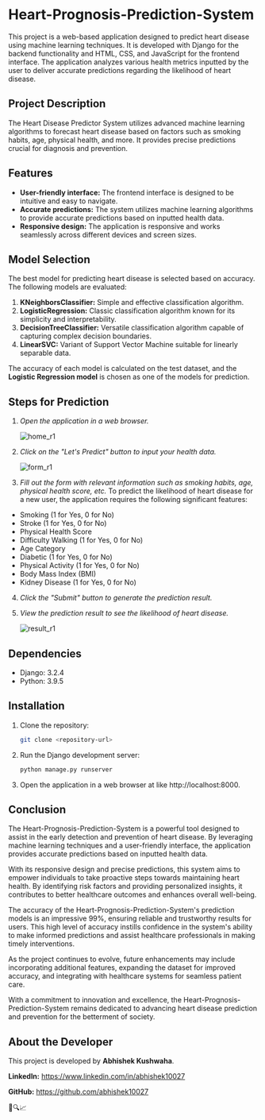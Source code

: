 # Heart-Prognosis-Prediction-System

This project is a web-based application designed to predict heart disease using machine learning techniques. It is developed with Django for the backend functionality and HTML, CSS, and JavaScript for the frontend interface. The application analyzes various health metrics inputted by the user to deliver accurate predictions regarding the likelihood of heart disease.


## Project Description

The Heart Disease Predictor System utilizes advanced machine learning algorithms to forecast heart disease based on factors such as smoking habits, age, physical health, and more. It provides precise predictions crucial for diagnosis and prevention.

## Features

- **User-friendly interface:** The frontend interface is designed to be intuitive and easy to navigate.
- **Accurate predictions:** The system utilizes machine learning algorithms to provide accurate predictions based on inputted health data.
- **Responsive design:** The application is responsive and works seamlessly across different devices and screen sizes.

## Model Selection

The best model for predicting heart disease is selected based on accuracy. The following models are evaluated:

1. **KNeighborsClassifier:** Simple and effective classification algorithm.
2. **LogisticRegression:** Classic classification algorithm known for its simplicity and interpretability.
3. **DecisionTreeClassifier:** Versatile classification algorithm capable of capturing complex decision boundaries.
4. **LinearSVC:** Variant of Support Vector Machine suitable for linearly separable data.

The accuracy of each model is calculated on the test dataset, and the **Logistic Regression model** is chosen as one of the models for prediction.

## Steps for Prediction

1. *Open the application in a web browser.*

   ![home_r1](https://github.com/abhishek10027/Heart-Prognosis-Prediction-System/assets/132592735/4c92ec35-ebaa-403e-924c-fa47513ab806)

2. *Click on the "Let's Predict" button to input your health data.*

   ![form_r1](https://github.com/abhishek10027/Heart-Prognosis-Prediction-System/assets/132592735/0a0191a9-27e1-46d1-8464-89125c75d046)

3. *Fill out the form with relevant information such as smoking habits, age, physical health score, etc.*
 To predict the likelihood of heart disease for a new user, the application requires the following significant features:

- Smoking (1 for Yes, 0 for No)
- Stroke (1 for Yes, 0 for No)
- Physical Health Score
- Difficulty Walking (1 for Yes, 0 for No)
- Age Category
- Diabetic (1 for Yes, 0 for No)
- Physical Activity (1 for Yes, 0 for No)
- Body Mass Index (BMI)
- Kidney Disease (1 for Yes, 0 for No)

4. *Click the "Submit" button to generate the prediction result.*
5. *View the prediction result to see the likelihood of heart disease.*

   ![result_r1](https://github.com/abhishek10027/Heart-Prognosis-Prediction-System/assets/132592735/8bd34c07-b5a7-45e2-91cc-4b05cc8d171f)


## Dependencies

- Django: 3.2.4
- Python: 3.9.5

## Installation

1. Clone the repository:
   ```bash
   git clone <repository-url>
   ```

2. Run the Django development server:
   ```bash
   python manage.py runserver
   ```

3. Open the application in a web browser at like http://localhost:8000.

## Conclusion

The Heart-Prognosis-Prediction-System is a powerful tool designed to assist in the early detection and prevention of heart disease. By leveraging machine learning techniques and a user-friendly interface, the application provides accurate predictions based on inputted health data.

With its responsive design and precise predictions, this system aims to empower individuals to take proactive steps towards maintaining heart health. By identifying risk factors and providing personalized insights, it contributes to better healthcare outcomes and enhances overall well-being.

The accuracy of the Heart-Prognosis-Prediction-System's prediction models is an impressive 99%, ensuring reliable and trustworthy results for users. This high level of accuracy instills confidence in the system's ability to make informed predictions and assist healthcare professionals in making timely interventions.

As the project continues to evolve, future enhancements may include incorporating additional features, expanding the dataset for improved accuracy, and integrating with healthcare systems for seamless patient care.

With a commitment to innovation and excellence, the Heart-Prognosis-Prediction-System remains dedicated to advancing heart disease prediction and prevention for the betterment of society.

## About the Developer

This project is developed by **Abhishek Kushwaha**.

**LinkedIn:** https://www.linkedin.com/in/abhishek10027

**GitHub:**  https://github.com/abhishek10027

🚀🔍📈
